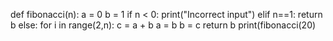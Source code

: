 def fibonacci(n):
a = 0
b = 1
if n < 0:
print("Incorrect input")
elif n==1:
return b
else: for i in range(2,n):
c = a + b
a = b
b = c
return b
print(fibonacci(20)
